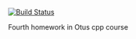 [![Build Status](https://travis-ci.com/BorisTestov/simple_vector_gui.svg?branch=master)](https://travis-ci.com/BorisTestov/simple_vector_gui)

Fourth homework in Otus cpp course
